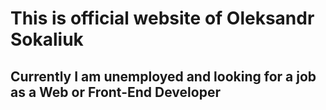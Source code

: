 # This is official website of Oleksandr Sokaliuk

## Currently I am unemployed and looking for a job as a Web or Front-End Developer
